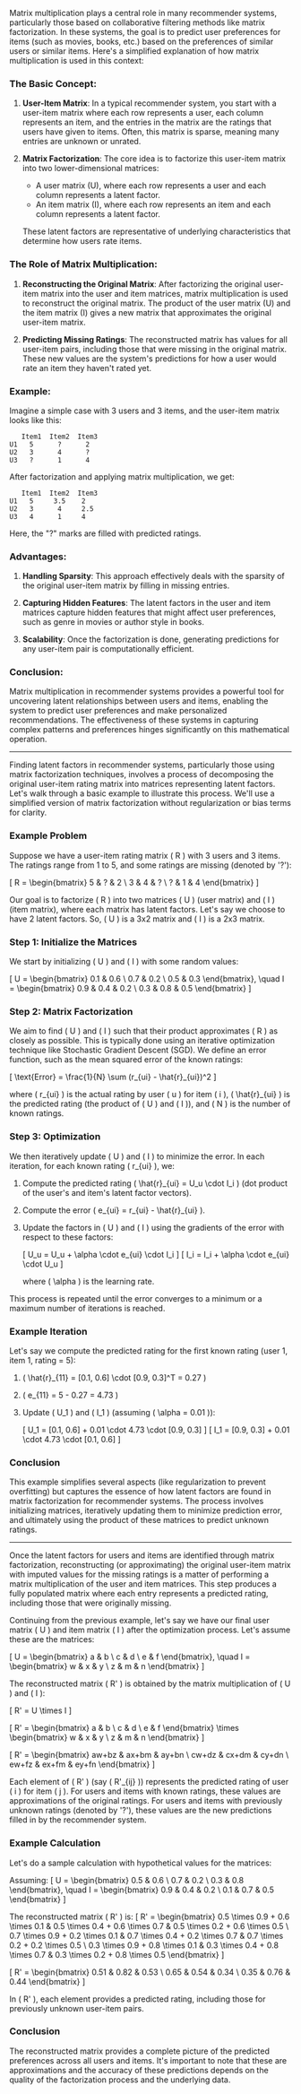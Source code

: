 Matrix multiplication plays a central role in many recommender systems, particularly those based on collaborative filtering methods like matrix factorization. In these systems, the goal is to predict user preferences for items (such as movies, books, etc.) based on the preferences of similar users or similar items. Here's a simplified explanation of how matrix multiplication is used in this context:

### The Basic Concept:

1. **User-Item Matrix**: In a typical recommender system, you start with a user-item matrix where each row represents a user, each column represents an item, and the entries in the matrix are the ratings that users have given to items. Often, this matrix is sparse, meaning many entries are unknown or unrated.

2. **Matrix Factorization**: The core idea is to factorize this user-item matrix into two lower-dimensional matrices:
   - A user matrix (U), where each row represents a user and each column represents a latent factor.
   - An item matrix (I), where each row represents an item and each column represents a latent factor.

   These latent factors are representative of underlying characteristics that determine how users rate items.

### The Role of Matrix Multiplication:

1. **Reconstructing the Original Matrix**: After factorizing the original user-item matrix into the user and item matrices, matrix multiplication is used to reconstruct the original matrix. The product of the user matrix (U) and the item matrix (I) gives a new matrix that approximates the original user-item matrix.

2. **Predicting Missing Ratings**: The reconstructed matrix has values for all user-item pairs, including those that were missing in the original matrix. These new values are the system's predictions for how a user would rate an item they haven't rated yet.

### Example:

Imagine a simple case with 3 users and 3 items, and the user-item matrix looks like this:

```
   Item1  Item2  Item3
U1   5      ?      2
U2   3      4      ?
U3   ?      1      4
```

After factorization and applying matrix multiplication, we get:

```
   Item1  Item2  Item3
U1   5     3.5    2
U2   3      4     2.5
U3   4      1     4
```

Here, the "?" marks are filled with predicted ratings.

### Advantages:

1. **Handling Sparsity**: This approach effectively deals with the sparsity of the original user-item matrix by filling in missing entries.

2. **Capturing Hidden Features**: The latent factors in the user and item matrices capture hidden features that might affect user preferences, such as genre in movies or author style in books.

3. **Scalability**: Once the factorization is done, generating predictions for any user-item pair is computationally efficient.

### Conclusion:

Matrix multiplication in recommender systems provides a powerful tool for uncovering latent relationships between users and items, enabling the system to predict user preferences and make personalized recommendations. The effectiveness of these systems in capturing complex patterns and preferences hinges significantly on this mathematical operation.

---

Finding latent factors in recommender systems, particularly those using matrix factorization techniques, involves a process of decomposing the original user-item rating matrix into matrices representing latent factors. Let's walk through a basic example to illustrate this process. We'll use a simplified version of matrix factorization without regularization or bias terms for clarity.

### Example Problem

Suppose we have a user-item rating matrix \( R \) with 3 users and 3 items. The ratings range from 1 to 5, and some ratings are missing (denoted by '?'):

\[ R = \begin{bmatrix} 5 & ? & 2 \\ 3 & 4 & ? \\ ? & 1 & 4 \end{bmatrix} \]

Our goal is to factorize \( R \) into two matrices \( U \) (user matrix) and \( I \) (item matrix), where each matrix has latent factors. Let's say we choose to have 2 latent factors. So, \( U \) is a 3x2 matrix and \( I \) is a 2x3 matrix.

### Step 1: Initialize the Matrices

We start by initializing \( U \) and \( I \) with some random values:

\[ U = \begin{bmatrix} 0.1 & 0.6 \\ 0.7 & 0.2 \\ 0.5 & 0.3 \end{bmatrix}, \quad I = \begin{bmatrix} 0.9 & 0.4 & 0.2 \\ 0.3 & 0.8 & 0.5 \end{bmatrix} \]

### Step 2: Matrix Factorization

We aim to find \( U \) and \( I \) such that their product approximates \( R \) as closely as possible. This is typically done using an iterative optimization technique like Stochastic Gradient Descent (SGD). We define an error function, such as the mean squared error of the known ratings:

\[ \text{Error} = \frac{1}{N} \sum (r_{ui} - \hat{r}_{ui})^2 \]

where \( r_{ui} \) is the actual rating by user \( u \) for item \( i \), \( \hat{r}_{ui} \) is the predicted rating (the product of \( U \) and \( I \)), and \( N \) is the number of known ratings.

### Step 3: Optimization

We then iteratively update \( U \) and \( I \) to minimize the error. In each iteration, for each known rating \( r_{ui} \), we:

1. Compute the predicted rating \( \hat{r}_{ui} = U_u \cdot I_i \) (dot product of the user's and item's latent factor vectors).
2. Compute the error \( e_{ui} = r_{ui} - \hat{r}_{ui} \).
3. Update the factors in \( U \) and \( I \) using the gradients of the error with respect to these factors:

   \[ U_u = U_u + \alpha \cdot e_{ui} \cdot I_i \]
   \[ I_i = I_i + \alpha \cdot e_{ui} \cdot U_u \]

   where \( \alpha \) is the learning rate.

This process is repeated until the error converges to a minimum or a maximum number of iterations is reached.

### Example Iteration

Let's say we compute the predicted rating for the first known rating (user 1, item 1, rating = 5):

1. \( \hat{r}_{11} = [0.1, 0.6] \cdot [0.9, 0.3]^T = 0.27 \)
2. \( e_{11} = 5 - 0.27 = 4.73 \)
3. Update \( U_1 \) and \( I_1 \) (assuming \( \alpha = 0.01 \)):

   \[ U_1 = [0.1, 0.6] + 0.01 \cdot 4.73 \cdot [0.9, 0.3] \]
   \[ I_1 = [0.9, 0.3] + 0.01 \cdot 4.73 \cdot [0.1, 0.6] \]

### Conclusion

This example simplifies several aspects (like regularization to prevent overfitting) but captures the essence of how latent factors are found in matrix factorization for recommender systems. The process involves initializing matrices, iteratively updating them to minimize prediction error, and ultimately using the product of these matrices to predict unknown ratings.

---

Once the latent factors for users and items are identified through matrix factorization, reconstructing (or approximating) the original user-item matrix with imputed values for the missing ratings is a matter of performing a matrix multiplication of the user and item matrices. This step produces a fully populated matrix where each entry represents a predicted rating, including those that were originally missing.

Continuing from the previous example, let's say we have our final user matrix \( U \) and item matrix \( I \) after the optimization process. Let's assume these are the matrices:

\[ U = \begin{bmatrix} a & b \\ c & d \\ e & f \end{bmatrix}, \quad I = \begin{bmatrix} w & x & y \\ z & m & n \end{bmatrix} \]

The reconstructed matrix \( R' \) is obtained by the matrix multiplication of \( U \) and \( I \):

\[ R' = U \times I \]

\[ R' = \begin{bmatrix} a & b \\ c & d \\ e & f \end{bmatrix} \times \begin{bmatrix} w & x & y \\ z & m & n \end{bmatrix} \]

\[ R' = \begin{bmatrix} aw+bz & ax+bm & ay+bn \\ cw+dz & cx+dm & cy+dn \\ ew+fz & ex+fm & ey+fn \end{bmatrix} \]

Each element of \( R' \) (say \( R'_{ij} \)) represents the predicted rating of user \( i \) for item \( j \). For users and items with known ratings, these values are approximations of the original ratings. For users and items with previously unknown ratings (denoted by '?'), these values are the new predictions filled in by the recommender system.

### Example Calculation

Let's do a sample calculation with hypothetical values for the matrices:

Assuming:
\[ U = \begin{bmatrix} 0.5 & 0.6 \\ 0.7 & 0.2 \\ 0.3 & 0.8 \end{bmatrix}, \quad I = \begin{bmatrix} 0.9 & 0.4 & 0.2 \\ 0.1 & 0.7 & 0.5 \end{bmatrix} \]

The reconstructed matrix \( R' \) is:
\[ R' = \begin{bmatrix} 0.5 \times 0.9 + 0.6 \times 0.1 & 0.5 \times 0.4 + 0.6 \times 0.7 & 0.5 \times 0.2 + 0.6 \times 0.5 \\ 0.7 \times 0.9 + 0.2 \times 0.1 & 0.7 \times 0.4 + 0.2 \times 0.7 & 0.7 \times 0.2 + 0.2 \times 0.5 \\ 0.3 \times 0.9 + 0.8 \times 0.1 & 0.3 \times 0.4 + 0.8 \times 0.7 & 0.3 \times 0.2 + 0.8 \times 0.5 \end{bmatrix} \]

\[ R' = \begin{bmatrix} 0.51 & 0.82 & 0.53 \\ 0.65 & 0.54 & 0.34 \\ 0.35 & 0.76 & 0.44 \end{bmatrix} \]

In \( R' \), each element provides a predicted rating, including those for previously unknown user-item pairs.

### Conclusion

The reconstructed matrix provides a complete picture of the predicted preferences across all users and items. It's important to note that these are approximations and the accuracy of these predictions depends on the quality of the factorization process and the underlying data.

